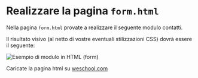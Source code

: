# Realizzare la pagina `form.html`



Nella pagina `form.html` provate a realizzare il seguente modulo contatti.

Il risultato visivo (al netto di vostre eventuali stilizzazioni CSS) dovrà essere il seguente:

![Esempio di modulo in HTML (form)](https://www.mrwebmaster.it/img/upl/guida_html/modulo.jpg)



Caricate la pagina html su [weschool.com](https://www.weschool.com)